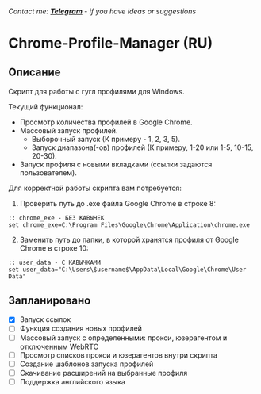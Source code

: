 <!-- ### **[RU](#Tittle_RU) / [EN](#Tittle_EN)** -->
###### Contact me: **[Telegram](https://t.me/pikanion)** - if you have ideas or suggestions

# <a id="Tittle_RU">Chrome-Profile-Manager (RU)</a>
## Описание
Скрипт для работы с гугл профилями для Windows. 

Текущий функционал:
- Просмотр количества профилей в Google Chrome.
- Массовый запуск профилей.
   - Выборочный запуск (К примеру - 1, 2, 3, 5).
   - Запуск диапазона(-ов) профилей (К примеру, 1-20 или 1-5, 10-15, 20-30).
- Запуск профиля с новыми вкладками (ссылки задаются пользователем).   

Для корректной работы скрипта вам потребуется:
1. Проверить путь до .exe файла Google Chrome в строке 8:
``` Batchfile
:: chrome_exe - БЕЗ КАВЫЧЕК
set chrome_exe=C:\Program Files\Google\Chrome\Application\chrome.exe
```
2. Заменить путь до папки, в которой хранятся профиля от Google Chrome в строке 10: 
```Batchfile
:: user_data - С КАВЫЧКАМИ
set user_data="C:\Users\$username$\AppData\Local\Google\Chrome\User Data"
```


## Запланировано
- [x] Запуск ссылок
- [ ] Функция создания новых профилей
- [ ] Массовый запуск с определенными: прокси, юзерагентом и отключенным WebRTC
- [ ] Просмотр списков прокси и юзерагентов внутри скрипта
- [ ] Создание шаблонов запуска профилей
- [ ] Скачивание расширений на выбранные профиля
- [ ] Поддержка английского языка
<!-- 
# <a id="Tittle_EN">Chrome-Profile-Manager (EN)</a>
## Description
Script for working with Google profiles for Windows.

Current functionality:
- Viewing the number of profiles in Google Chrome.
- Mass launching of profiles.
    - Selective launch (For example, 1, 2, 3, 5).
    - Launching ranges of profiles (For example, 1-20 or 1-5, 10-15, 20-30).
- Launching profiles with new tabs (links are provided by the user).

## Roadmap
- [x] Launching links
- [ ] Function to create new profiles
- [ ] Mass launch with specific: proxy, user-agent, and disabled WebRTC
- [ ] Viewing proxy and user-agent lists within the script
- [ ] Creating profile launch templates
- [ ] Downloading extensions to selected profiles
- [ ] Support for the English language
-->
